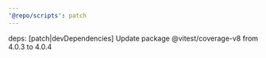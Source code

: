 ```yaml
---
'@repo/scripts': patch
---
```


deps: [patch|devDependencies] Update package @vitest/coverage-v8 from 4.0.3 to 4.0.4
